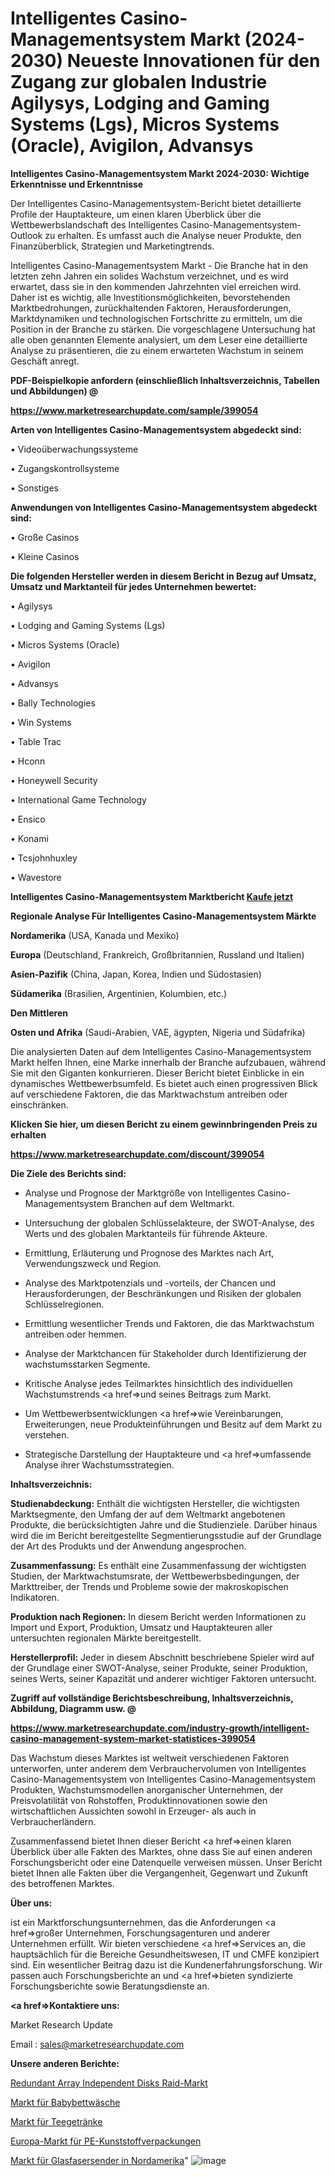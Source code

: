 # Intelligentes Casino-Managementsystem Markt (2024-2030) Neueste Innovationen für den Zugang zur globalen Industrie Agilysys, Lodging and Gaming Systems (Lgs), Micros Systems (Oracle), Avigilon, Advansys

<strong>Intelligentes Casino-Managementsystem Markt 2024-2030: Wichtige Erkenntnisse und Erkenntnisse</strong>

Der Intelligentes Casino-Managementsystem-Bericht bietet detaillierte Profile der Hauptakteure, um einen klaren Überblick über die Wettbewerbslandschaft des Intelligentes Casino-Managementsystem-Outlook zu erhalten. Es umfasst auch die Analyse neuer Produkte, den Finanzüberblick, Strategien und Marketingtrends.

Intelligentes Casino-Managementsystem Markt - Die Branche hat in den letzten zehn Jahren ein solides Wachstum verzeichnet, und es wird erwartet, dass sie in den kommenden Jahrzehnten viel erreichen wird. Daher ist es wichtig, alle Investitionsmöglichkeiten, bevorstehenden Marktbedrohungen, zurückhaltenden Faktoren, Herausforderungen, Marktdynamiken und technologischen Fortschritte zu ermitteln, um die Position in der Branche zu stärken. Die vorgeschlagene Untersuchung hat alle oben genannten Elemente analysiert, um dem Leser eine detaillierte Analyse zu präsentieren, die zu einem erwarteten Wachstum in seinem Geschäft anregt.



<strong><b>PDF-Beispielkopie anfordern (einschließlich Inhaltsverzeichnis, Tabellen und Abbildungen) @ </b></strong>

<strong><a href=https://www.marketresearchupdate.com/sample/399054>

<strong>https://www.marketresearchupdate.com/sample/399054</u></a></strong></strong>



<strong>Arten von Intelligentes Casino-Managementsystem abgedeckt sind:</strong>

• Videoüberwachungssysteme

• Zugangskontrollsysteme

• Sonstiges



<strong>Anwendungen von Intelligentes Casino-Managementsystem abgedeckt sind:</strong>

• Große Casinos

• Kleine Casinos



<strong>Die folgenden Hersteller werden in diesem Bericht in Bezug auf Umsatz, Umsatz und Marktanteil für jedes Unternehmen bewertet:</strong>

• Agilysys

• Lodging and Gaming Systems (Lgs)

• Micros Systems (Oracle)

• Avigilon

• Advansys

• Bally Technologies

• Win Systems

• Table Trac

• Hconn

• Honeywell Security

• International Game Technology

• Ensico

• Konami

• Tcsjohnhuxley

• Wavestore



<strong>Intelligentes Casino-Managementsystem Marktbericht <a href=https://www.marketresearchupdate.com/buynow/399054>Kaufe jetzt</a></strong>



<strong>Regionale Analyse Für Intelligentes Casino-Managementsystem Märkte</strong>



<strong>Nordamerika</strong> (USA, Kanada und Mexiko)



<strong>Europa</strong> (Deutschland, Frankreich, Großbritannien, Russland und Italien)



<strong>Asien-Pazifik</strong> (China, Japan, Korea, Indien und Südostasien)



<strong>Südamerika</strong> (Brasilien, Argentinien, Kolumbien, etc.)



<strong>Den Mittleren</strong> 

<strong>Osten und Afrika</strong> (Saudi-Arabien, VAE, ägypten, Nigeria und Südafrika)

Die analysierten Daten auf dem Intelligentes Casino-Managementsystem Markt helfen Ihnen, eine Marke innerhalb der Branche aufzubauen, während Sie mit den Giganten konkurrieren. Dieser Bericht bietet Einblicke in ein dynamisches Wettbewerbsumfeld. Es bietet auch einen progressiven Blick auf verschiedene Faktoren, die das Marktwachstum antreiben oder einschränken.



<strong>Klicken Sie hier, um diesen Bericht zu einem gewinnbringenden Preis zu erhalten
</strong>

<strong><a href=https://www.marketresearchupdate.com/discount/399054>https://www.marketresearchupdate.com/discount/399054</b></u></strong></a>



<strong>Die Ziele des Berichts sind:</strong>

- Analyse und Prognose der Marktgröße von Intelligentes Casino-Managementsystem Branchen auf dem Weltmarkt.

- Untersuchung der globalen Schlüsselakteure, der SWOT-Analyse, des Werts und des globalen Marktanteils für führende Akteure.

- Ermittlung, Erläuterung und Prognose des Marktes nach Art, Verwendungszweck und Region.

- Analyse des Marktpotenzials und -vorteils, der Chancen und Herausforderungen, der Beschränkungen und Risiken der globalen Schlüsselregionen.

- Ermittlung wesentlicher Trends und Faktoren, die das Marktwachstum antreiben oder hemmen.

- Analyse der Marktchancen für Stakeholder durch Identifizierung der wachstumsstarken Segmente.

- Kritische Analyse jedes Teilmarktes hinsichtlich des individuellen Wachstumstrends <a href=>und</a> seines Beitrags zum Markt.

- Um Wettbewerbsentwicklungen <a href=>wie</a> Vereinbarungen, Erweiterungen, neue Produkteinführungen und Besitz auf dem Markt zu verstehen.

- Strategische Darstellung der Hauptakteure und <a href=>umfas</a>sende Analyse ihrer Wachstumsstrategien.



<strong>Inhaltsverzeichnis:</strong>



<strong>Studienabdeckung:</strong> Enthält die wichtigsten Hersteller, die wichtigsten Marktsegmente, den Umfang der auf dem Weltmarkt angebotenen Produkte, die berücksichtigten Jahre und die Studienziele. Darüber hinaus wird die im Bericht bereitgestellte Segmentierungsstudie auf der Grundlage der Art des Produkts und der Anwendung angesprochen.



<strong>Zusammenfassung:</strong> Es enthält eine Zusammenfassung der wichtigsten Studien, der Marktwachstumsrate, der Wettbewerbsbedingungen, der Markttreiber, der Trends und Probleme sowie der makroskopischen Indikatoren.



<strong>Produktion nach Regionen:</strong> In diesem Bericht werden Informationen zu Import und Export, Produktion, Umsatz und Hauptakteuren aller untersuchten regionalen Märkte bereitgestellt.



<strong>Herstellerprofil:</strong> Jeder in diesem Abschnitt beschriebene Spieler wird auf der Grundlage einer SWOT-Analyse, seiner Produkte, seiner Produktion, seines Werts, seiner Kapazität und anderer wichtiger Faktoren untersucht.



<strong><b>Zugriff auf vollständige Berichtsbeschreibung, Inhaltsverzeichnis, Abbildung, Diagramm usw. @ </b></strong>

<strong><a href=https://www.marketresearchupdate.com/industry-growth/intelligent-casino-management-system-market-statistices-399054>https://www.marketresearchupdate.com/industry-growth/intelligent-casino-management-system-market-statistices-399054</a></strong>

Das Wachstum dieses Marktes ist weltweit verschiedenen Faktoren unterworfen, unter anderem dem Verbrauchervolumen von Intelligentes Casino-Managementsystem von Intelligentes Casino-Managementsystem Produkten, Wachstumsmodellen anorganischer Unternehmen, der Preisvolatilität von Rohstoffen, Produktinnovationen sowie den wirtschaftlichen Aussichten sowohl in Erzeuger- als auch in Verbraucherländern.

Zusammenfassend bietet Ihnen dieser Bericht <a href=>einen</a> klaren Überblick über alle Fakten des Marktes, ohne dass Sie auf einen anderen Forschungsbericht oder eine Datenquelle verweisen müssen. Unser Bericht bietet Ihnen alle Fakten über die Vergangenheit, Gegenwart und Zukunft des betroffenen Marktes.



<strong>Über uns:</strong>

 ist ein Marktforschungsunternehmen, das die Anforderungen <a href=>großer</a> Unternehmen, Forschungsagenturen und anderer Unternehmen erfüllt. Wir bieten verschiedene <a href=>Services</a> an, die hauptsächlich für die Bereiche Gesundheitswesen, IT und CMFE konzipiert sind. Ein wesentlicher Beitrag dazu ist die Kundenerfahrungsforschung. Wir passen auch Forschungsberichte an und <a href=>bieten</a> syndizierte Forschungsberichte sowie Beratungsdienste an.



<strong><a href=>Kontaktiere uns:</a></strong>

Market Research Update

Email : sales@marketresearchupdate.com



<strong>Unsere anderen Berichte:</strong>

<a href=https://www.linkedin.com/pulse/redundant-array-independent-disks-raid-market-analyzing>Redundant Array Independent Disks Raid-Markt</a>

<a href=https://www.linkedin.com/pulse/baby-bedding-market-size-trends-consumption-future-prospects>Markt für Babybettwäsche</a>

<a href=https://www.linkedin.com/pulse/tea-drinks-market-size-trends-consumption-future>Markt für Teegetränke</a>

<a href=https://www.linkedin.com/pulse/europe-pe-plastic-packaging-market-size-share>Europa-Markt für PE-Kunststoffverpackungen</a>

<a href=https://www.linkedin.com/pulse/north-america-fiber-optic-transmitter-market-size-share>Markt für Glasfasersender in Nordamerika</a>"
![image](https://github.com/RushikeshRI/news24analysis/assets/164026548/48cafb78-3ed0-45e7-8e90-428c6530a11a)
